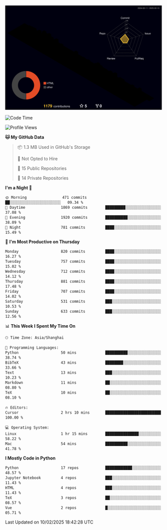 <!--![](https://raw.githubusercontent.com/BorisYang326/BorisYang326/output/github-contribution-grid-snake-dark.svg) -->
![](./profile-3d-contrib/profile-night-rainbow.svg)
<!--START_SECTION:waka-->
![Code Time](http://img.shields.io/badge/Code%20Time-772%20hrs%204%20mins-blue)

![Profile Views](http://img.shields.io/badge/Profile%20Views-0-blue)

**🐱 My GitHub Data** 

> 📦 1.3 MB Used in GitHub's Storage 
 > 
> 🚫 Not Opted to Hire
 > 
> 📜 15 Public Repositories 
 > 
> 🔑 14 Private Repositories 
 > 
**I'm a Night 🦉** 

```text
🌞 Morning                471 commits         ██░░░░░░░░░░░░░░░░░░░░░░░   09.34 % 
🌆 Daytime                1869 commits        █████████░░░░░░░░░░░░░░░░   37.08 % 
🌃 Evening                1920 commits        ██████████░░░░░░░░░░░░░░░   38.09 % 
🌙 Night                  781 commits         ████░░░░░░░░░░░░░░░░░░░░░   15.49 % 
```
📅 **I'm Most Productive on Thursday** 

```text
Monday                   820 commits         ████░░░░░░░░░░░░░░░░░░░░░   16.27 % 
Tuesday                  757 commits         ████░░░░░░░░░░░░░░░░░░░░░   15.02 % 
Wednesday                712 commits         ████░░░░░░░░░░░░░░░░░░░░░   14.12 % 
Thursday                 881 commits         ████░░░░░░░░░░░░░░░░░░░░░   17.48 % 
Friday                   707 commits         ████░░░░░░░░░░░░░░░░░░░░░   14.02 % 
Saturday                 531 commits         ███░░░░░░░░░░░░░░░░░░░░░░   10.53 % 
Sunday                   633 commits         ███░░░░░░░░░░░░░░░░░░░░░░   12.56 % 
```


📊 **This Week I Spent My Time On** 

```text
🕑︎ Time Zone: Asia/Shanghai

💬 Programming Languages: 
Python                   50 mins             ██████████░░░░░░░░░░░░░░░   38.74 % 
BibTeX                   43 mins             ████████░░░░░░░░░░░░░░░░░   33.66 % 
Text                     13 mins             ███░░░░░░░░░░░░░░░░░░░░░░   10.23 % 
Markdown                 11 mins             ██░░░░░░░░░░░░░░░░░░░░░░░   08.80 % 
TeX                      10 mins             ██░░░░░░░░░░░░░░░░░░░░░░░   08.10 % 

🔥 Editors: 
Cursor                   2 hrs 10 mins       █████████████████████████   100.00 % 

💻 Operating System: 
Linux                    1 hr 15 mins        ███████████████░░░░░░░░░░   58.22 % 
Mac                      54 mins             ██████████░░░░░░░░░░░░░░░   41.78 % 
```

**I Mostly Code in Python** 

```text
Python                   17 repos            ████████████░░░░░░░░░░░░░   48.57 % 
Jupyter Notebook         4 repos             ███░░░░░░░░░░░░░░░░░░░░░░   11.43 % 
HTML                     4 repos             ███░░░░░░░░░░░░░░░░░░░░░░   11.43 % 
TeX                      3 repos             ██░░░░░░░░░░░░░░░░░░░░░░░   08.57 % 
Vue                      2 repos             █░░░░░░░░░░░░░░░░░░░░░░░░   05.71 % 
```




 Last Updated on 10/02/2025 18:42:28 UTC
<!--END_SECTION:waka-->
